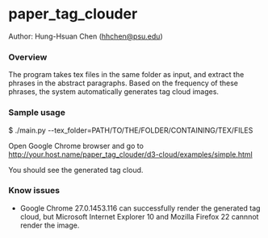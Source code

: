 paper_tag_clouder
=================

Author: Hung-Hsuan Chen (hhchen@psu.edu)

### Overview

The program takes tex files in the same folder as input, and extract the phrases
in the abstract paragraphs.  Based on the frequency of these phrases, the system
automatically generates tag cloud images.

### Sample usage

$ ./main.py --tex_folder=PATH/TO/THE/FOLDER/CONTAINING/TEX/FILES

Open Google Chrome browser and go to
http://your.host.name/paper_tag_clouder/d3-cloud/examples/simple.html

You should see the generated tag cloud.

### Know issues

* Google Chrome 27.0.1453.116 can successfully render the generated tag cloud,
but Microsoft Internet Explorer 10 and Mozilla Firefox 22 cannnot render the
image.
